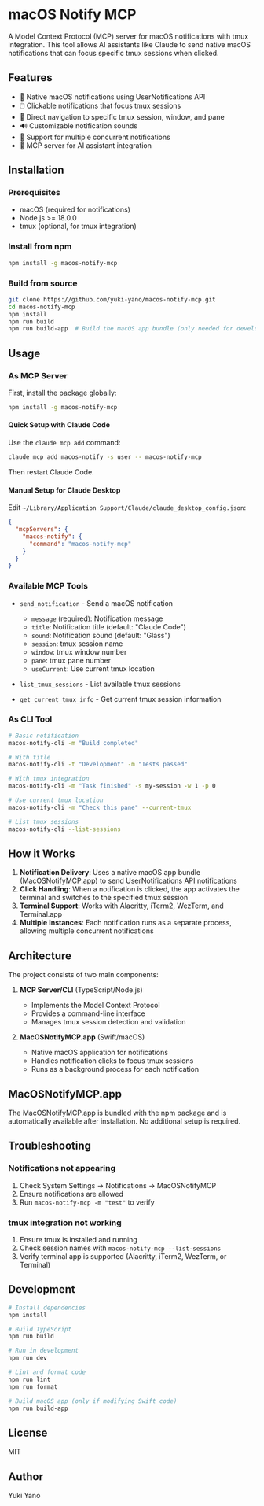 # macOS Notify MCP

A Model Context Protocol (MCP) server for macOS notifications with tmux integration. This tool allows AI assistants like Claude to send native macOS notifications that can focus specific tmux sessions when clicked.

## Features

- 🔔 Native macOS notifications using UserNotifications API
- 🖱️ Clickable notifications that focus tmux sessions
- 🎯 Direct navigation to specific tmux session, window, and pane
- 🔊 Customizable notification sounds
- 🚀 Support for multiple concurrent notifications
- 🤖 MCP server for AI assistant integration

## Installation

### Prerequisites

- macOS (required for notifications)
- Node.js >= 18.0.0
- tmux (optional, for tmux integration)

### Install from npm

```bash
npm install -g macos-notify-mcp
```

### Build from source

```bash
git clone https://github.com/yuki-yano/macos-notify-mcp.git
cd macos-notify-mcp
npm install
npm run build
npm run build-app  # Build the macOS app bundle (only needed for development)
```

## Usage

### As MCP Server

First, install the package globally:

```bash
npm install -g macos-notify-mcp
```

#### Quick Setup with Claude Code

Use the `claude mcp add` command:

```bash
claude mcp add macos-notify -s user -- macos-notify-mcp
```

Then restart Claude Code.

#### Manual Setup for Claude Desktop

Edit `~/Library/Application Support/Claude/claude_desktop_config.json`:

```json
{
  "mcpServers": {
    "macos-notify": {
      "command": "macos-notify-mcp"
    }
  }
}
```


### Available MCP Tools

- `send_notification` - Send a macOS notification
  - `message` (required): Notification message
  - `title`: Notification title (default: "Claude Code")
  - `sound`: Notification sound (default: "Glass")
  - `session`: tmux session name
  - `window`: tmux window number
  - `pane`: tmux pane number
  - `useCurrent`: Use current tmux location

- `list_tmux_sessions` - List available tmux sessions

- `get_current_tmux_info` - Get current tmux session information

### As CLI Tool

```bash
# Basic notification
macos-notify-cli -m "Build completed"

# With title
macos-notify-cli -t "Development" -m "Tests passed"

# With tmux integration
macos-notify-cli -m "Task finished" -s my-session -w 1 -p 0

# Use current tmux location
macos-notify-cli -m "Check this pane" --current-tmux

# List tmux sessions
macos-notify-cli --list-sessions
```

## How it Works

1. **Notification Delivery**: Uses a native macOS app bundle (MacOSNotifyMCP.app) to send UserNotifications API notifications
2. **Click Handling**: When a notification is clicked, the app activates the terminal and switches to the specified tmux session
3. **Terminal Support**: Works with Alacritty, iTerm2, WezTerm, and Terminal.app
4. **Multiple Instances**: Each notification runs as a separate process, allowing multiple concurrent notifications

## Architecture

The project consists of two main components:

1. **MCP Server/CLI** (TypeScript/Node.js)
   - Implements the Model Context Protocol
   - Provides a command-line interface
   - Manages tmux session detection and validation

2. **MacOSNotifyMCP.app** (Swift/macOS)
   - Native macOS application for notifications
   - Handles notification clicks to focus tmux sessions
   - Runs as a background process for each notification

## MacOSNotifyMCP.app

The MacOSNotifyMCP.app is bundled with the npm package and is automatically available after installation. No additional setup is required.

## Troubleshooting

### Notifications not appearing

1. Check System Settings → Notifications → MacOSNotifyMCP
2. Ensure notifications are allowed
3. Run `macos-notify-mcp -m "test"` to verify

### tmux integration not working

1. Ensure tmux is installed and running
2. Check session names with `macos-notify-mcp --list-sessions`
3. Verify terminal app is supported (Alacritty, iTerm2, WezTerm, or Terminal)

## Development

```bash
# Install dependencies
npm install

# Build TypeScript
npm run build

# Run in development
npm run dev

# Lint and format code
npm run lint
npm run format

# Build macOS app (only if modifying Swift code)
npm run build-app
```

## License

MIT

## Author

Yuki Yano